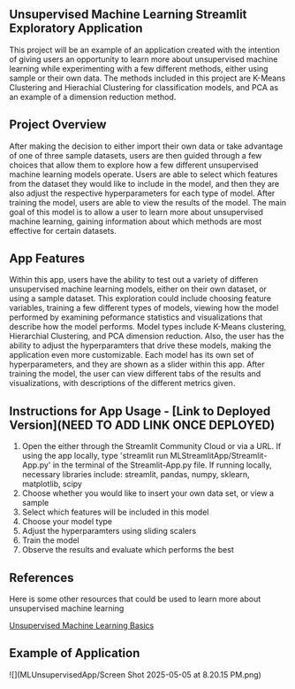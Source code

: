 ## Unsupervised Machine Learning Streamlit Exploratory Application
This project will be an example of an application created with the intention of giving users an opportunity to learn more about unsupervised machine learning while experimenting with a few different methods, either using sample or their own data. The methods included in this project are K-Means Clustering and Hierachial Clustering for classification models, and PCA as an example of a dimension reduction method. 

## Project Overview
After making the decision to either import their own data or take advantage of one of three sample datasets, users are then guided through a few choices that allow them to explore how a few different unsupervised machine learning models operate. Users are able to select which features from the dataset they would like to include in the model, and then they are also adjust the respective hyperparameters for each type of model. After training the model, users are able to view the results of the model. The main goal of this model is to allow a user to learn more about unsupervised machine learning, gaining information about which methods are most effective for certain datasets.


## App Features
Within this app, users have the ability to test out a variety of differen unsupervised machine learning models, either on their own dataset, or using a sample dataset. This exploration could include choosing feature variables, training a few different types of models, viewing how the model performed by examining peformance statistics and visualizations that describe how the model performs. Model types include K-Means clustering, Hierarchial Clustering, and PCA dimension reduction. Also, the user has the ability to adjust the hyperparamters that drive these models, making the application even more customizable. Each model has its own set of hyperparameters, and they are shown as a slider within this app. After training the model, the user can view different tabs of the results and visualizations, with descriptions of the different metrics given. 




## Instructions for App Usage - [Link to Deployed Version](NEED TO ADD LINK ONCE DEPLOYED)
1. Open the either through the Streamlit Community Cloud or via a URL. If using the app locally, type 'streamlit run MLStreamlitApp/Streamlit-App.py' in the terminal of the Streamlit-App.py file. If running locally, necessary libraries include: streamlit, pandas, numpy, sklearn, matplotlib, scipy
2. Choose whether you would like to insert your own data set, or view a sample
3. Select which features will be included in this model
4. Choose your model type
5. Adjust the hyperparamters using sliding scalers
6. Train the model
7. Observe the results and evaluate which performs the best


## References
Here is some other resources that could be used to learn more about unsupervised machine learning

[Unsupervised Machine Learning Basics](MLUnsupervisedApp/UnsupervisedMachineLearning.pdf)

## Example of Application
![](MLUnsupervisedApp/Screen Shot 2025-05-05 at 8.20.15 PM.png)
